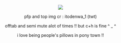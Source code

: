 <p align="center">
  <img src="https://iili.io/2WnyImF.png" />
</p>

<p align="center">
pfp and top img cr : itodenwa_1 (twt)
</p>

<p align="center">
offtab and semi mute alot of times !! but c+h is fine ^ _ ^ 
</p>
<p align="center">
i love being people's pillows in pony town !!
</p>
